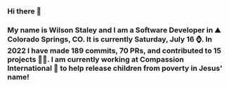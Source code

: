 ### Hi there 👋

### My name is Wilson Staley and I am a Software Developer in ⛰ Colorado Springs, CO.  It is currently Saturday, July 16 ⌚. In 2022 I have made 189 commits, 70 PRs, and contributed to 15 projects 👨‍💻. I am currently working at Compassion International 🏢 to help release children from poverty in Jesus' name!